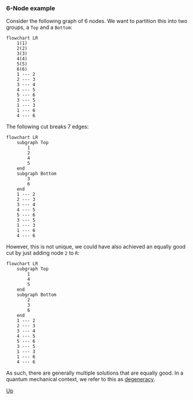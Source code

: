### 6-Node example
Consider the following graph of 6 nodes. We want to partition this into two groups, a `Top` and a `Bottom`:
```mermaid 
flowchart LR
    1(1) 
    2(2)
    3(3)
    4(4)
    5(5)
    6(6)
    1 --- 2
    2 --- 3
    3 --- 4
    4 --- 5
    5 --- 6
    3 --- 5
    1 --- 3
    1 --- 6
    4 --- 6
```

The following cut breaks 7 edges:
```mermaid
flowchart LR
    subgraph Top
	    1 
	    2
	    4
	    5
	end
    subgraph Bottom
	    3
	    6
	end
    1 --- 2
    2 --- 3
    3 --- 4
    4 --- 5
    5 --- 6
    3 --- 5
    1 --- 3
    1 --- 6
    4 --- 6
```

However, this is not unique, we could have also achieved an equally good cut by just adding node `2` to `R`:
```mermaid
flowchart LR 
    subgraph Top 
	    1 
	    4
	    5
	end
    subgraph Bottom
	    2
	    3
	    6
	end
    1 --- 2
    2 --- 3
    3 --- 4
    4 --- 5
    5 --- 6
    3 --- 5
    1 --- 3
    1 --- 6
    4 --- 6
```

As such, there are generally multiple solutions that are equally good. In a quantum mechanical context, we refer to this as [degeneracy](https://en.wikipedia.org/wiki/Degenerate_energy_levels).

[Up](./README.md)